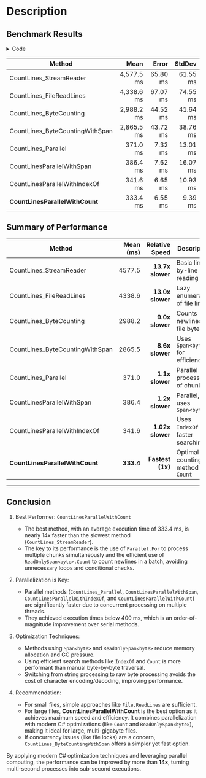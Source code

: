 # Description

## Benchmark Results

<details>
<summary>Code</summary>

```csharp
using BenchmarkDotNet.Attributes;

namespace Nptr.Benchmark;

public class LineCountBenchmarks
{
    private const string FilePath = @"path/to/file.txt"; // 替换为您的大文件路径

    [Benchmark]
    public long CountLines_StreamReader()
    {
        long lineCount = 0;
        using (StreamReader reader = new StreamReader(FilePath))
        {
            while (reader.ReadLine() != null)
            {
                lineCount++;
            }
        }

        return lineCount;
    }

    [Benchmark]
    public long CountLines_FileReadLines()
    {
        return File.ReadLines(FilePath).Count();
    }

    [Benchmark]
    public long CountLines_ByteCounting()
    {
        long lineCount = 0;
        const int bufferSize = 1024 * 1024;
        byte[] buffer = new byte[bufferSize];

        using (FileStream fs = new FileStream(FilePath, FileMode.Open, FileAccess.Read, FileShare.Read))
        {
            int bytesRead;
            while ((bytesRead = fs.Read(buffer, 0, bufferSize)) > 0)
            {
                for (int i = 0; i < bytesRead; i++)
                {
                    if (buffer[i] == '\n')
                    {
                        lineCount++;
                    }
                }
            }
        }

        return lineCount;
    }

    [Benchmark]
    public long CountLines_ByteCountingWithSpan()
    {
        long lineCount = 0;
        const int bufferSize = 1024 * 1024;
        Span<byte> buffer = stackalloc byte[bufferSize];

        using (FileStream fs = new FileStream(FilePath, FileMode.Open, FileAccess.Read, FileShare.Read))
        {
            int bytesRead;
            while ((bytesRead = fs.Read(buffer)) > 0)
            {
                var span = buffer.Slice(0, bytesRead);
                foreach (byte b in span)
                {
                    if (b == '\n')
                    {
                        lineCount++;
                    }
                }
            }
        }

        return lineCount;
    }

    [Benchmark]
    public long CountLines_Parallel()
    {
        long fileSize = new FileInfo(FilePath).Length;
        int numTasks = Environment.ProcessorCount;
        long chunkSize = fileSize / numTasks;

        long totalLineCount = 0;
        Parallel.For(0, numTasks, i =>
        {
            long start = i * chunkSize;
            long end = (i == numTasks - 1) ? fileSize : start + chunkSize;

            using (FileStream fs = new FileStream(FilePath, FileMode.Open, FileAccess.Read, FileShare.Read))
            {
                fs.Seek(start, SeekOrigin.Begin);
                byte[] buffer = new byte[1024 * 1024];
                long localLineCount = 0;

                int bytesRead;
                while ((bytesRead = fs.Read(buffer, 0, buffer.Length)) > 0 && fs.Position <= end)
                {
                    for (int j = 0; j < bytesRead; j++)
                    {
                        if (buffer[j] == '\n')
                        {
                            localLineCount++;
                        }
                    }
                }

                Interlocked.Add(ref totalLineCount, localLineCount);
            }
        });

        return totalLineCount;
    }

    [Benchmark]
    public long CountLinesParallelWithSpan()
    {
        long fileSize = new FileInfo(FilePath).Length;
        int numTasks = Environment.ProcessorCount;
        long chunkSize = fileSize / numTasks;
        long totalLineCount = 0;

        Parallel.For(0, numTasks, i =>
        {
            long start = i * chunkSize;
            long end = (i == numTasks - 1) ? fileSize : (start + chunkSize);
            long localLineCount = 0;

            using (FileStream fs = new FileStream(FilePath, FileMode.Open, FileAccess.Read, FileShare.Read))
            {
                fs.Seek(start, SeekOrigin.Begin);
                const int bufferSize = 1024 * 1024;
                byte[] buffer = new byte[bufferSize];

                if (start > 0)
                {
                    fs.Seek(-1, SeekOrigin.Current);
                }

                int bytesRead;
                bool isAtStart = (i == 0);
                while ((bytesRead = fs.Read(buffer, 0, buffer.Length)) > 0 && fs.Position <= end + bufferSize)
                {
                    var span = buffer.AsSpan(0, bytesRead);

                    for (int j = 0; j < span.Length; j++)
                    {
                        if (span[j] == '\n')
                        {
                            localLineCount++;
                        }
                    }
                }
            }

            Interlocked.Add(ref totalLineCount, localLineCount);
        });

        return totalLineCount;
    }

    [Benchmark]
    public long CountLinesParallelWithIndexOf()
    {
        long fileSize = new FileInfo(FilePath).Length;
        int numTasks = Environment.ProcessorCount;
        long chunkSize = fileSize / numTasks;
        long totalLineCount = 0;

        Parallel.For(0, numTasks, i =>
        {
            long start = i * chunkSize;
            long end = (i == numTasks - 1) ? fileSize : (start + chunkSize);
            long localLineCount = 0;

            using (FileStream fs = new FileStream(FilePath, FileMode.Open, FileAccess.Read, FileShare.Read))
            {
                fs.Seek(start, SeekOrigin.Begin);
                const int bufferSize = 1024 * 1024;
                byte[] buffer = new byte[bufferSize];

                if (start > 0)
                {
                    fs.Seek(-1, SeekOrigin.Current);
                }

                int bytesRead;
                while ((bytesRead = fs.Read(buffer, 0, buffer.Length)) > 0 && fs.Position <= end + bufferSize)
                {
                    var span = new ReadOnlySpan<byte>(buffer, 0, bytesRead);
                    while (true)
                    {
                        int newlineIndex = span.IndexOf((byte)'\n');
                        if (newlineIndex == -1)
                            break;

                        // 计数
                        localLineCount++;

                        span = span.Slice(newlineIndex + 1);
                    }
                }
            }

            Interlocked.Add(ref totalLineCount, localLineCount);
        });

        return totalLineCount;
    }

    [Benchmark]
    public long CountLinesParallelWithCount()
    {
        long fileSize = new FileInfo(FilePath).Length;
        int numTasks = Environment.ProcessorCount;
        long chunkSize = fileSize / numTasks;
        long totalLineCount = 0;

        Parallel.For(0, numTasks, i =>
        {
            long start = i * chunkSize;
            long end = (i == numTasks - 1) ? fileSize : (start + chunkSize);
            long localLineCount = 0;

            using (FileStream fs = new FileStream(FilePath, FileMode.Open, FileAccess.Read, FileShare.Read))
            {
                fs.Seek(start, SeekOrigin.Begin);
                const int bufferSize = 1024 * 1024;
                byte[] buffer = new byte[bufferSize];

                if (start > 0)
                {
                    fs.Seek(-1, SeekOrigin.Current);
                }

                int bytesRead;
                while ((bytesRead = fs.Read(buffer, 0, buffer.Length)) > 0 && fs.Position <= end + bufferSize)
                {
                    var span = new ReadOnlySpan<byte>(buffer, 0, bytesRead);
                    localLineCount += span.Count((byte)'\n');
                }
            }

            Interlocked.Add(ref totalLineCount, localLineCount);
        });

        return totalLineCount;
    }
}
```

</details>

| Method                          | Mean       | Error    | StdDev   |
|-------------------------------- |-----------:|---------:|---------:|
| CountLines_StreamReader         | 4,577.5 ms | 65.80 ms | 61.55 ms |
| CountLines_FileReadLines        | 4,338.6 ms | 67.07 ms | 74.55 ms |
| CountLines_ByteCounting         | 2,988.2 ms | 44.52 ms | 41.64 ms |
| CountLines_ByteCountingWithSpan | 2,865.5 ms | 43.72 ms | 38.76 ms |
| CountLines_Parallel             |   371.0 ms |  7.32 ms | 13.01 ms |
| CountLinesParallelWithSpan      |   386.4 ms |  7.62 ms | 16.07 ms |
| CountLinesParallelWithIndexOf   |   341.6 ms |  6.65 ms | 10.93 ms |
| **CountLinesParallelWithCount**     |   333.4 ms |  6.55 ms |  9.39 ms |

## Summary of Performance

| **Method**                      | **Mean (ms)** | **Relative Speed** | **Description**                      |
|--------------------------------- |--------------:|-------------------:|------------------------------------- |
| CountLines_StreamReader          |  4577.5       | **13.7x slower**   | Basic line-by-line reading           |
| CountLines_FileReadLines         |  4338.6       | **13.0x slower**   | Lazy enumeration of file lines       |
| CountLines_ByteCounting          |  2988.2       | **9.0x slower**    | Counts newlines in file bytes        |
| CountLines_ByteCountingWithSpan  |  2865.5       | **8.6x slower**    | Uses `Span<byte>` for efficiency     |
| CountLines_Parallel              |   371.0       | **1.1x slower**    | Parallel processing of chunks        |
| CountLinesParallelWithSpan       |   386.4       | **1.2x slower**    | Parallel, uses `Span<byte>`          |
| CountLinesParallelWithIndexOf    |   341.6       | **1.02x slower**   | Uses `IndexOf` for faster searching  |
| **CountLinesParallelWithCount**  | **333.4**     | **Fastest (1x)**  | Optimal counting method with `Count` |

---

## Conclusion

1. Best Performer: `CountLinesParallelWithCount`
   - The best method, with an average execution time of 333.4 ms, is nearly 14x faster than the slowest method (`CountLines_StreamReader`).
   - The key to its performance is the use of `Parallel.For` to process multiple chunks simultaneously and the efficient use of `ReadOnlySpan<byte>.Count` to count newlines in a batch, avoiding unnecessary loops and conditional checks.

2. Parallelization is Key:
   - Parallel methods (`CountLines_Parallel`, `CountLinesParallelWithSpan`, `CountLinesParallelWithIndexOf`, and `CountLinesParallelWithCount`) are significantly faster due to concurrent processing on multiple threads.
   - They achieved execution times below 400 ms, which is an order-of-magnitude improvement over serial methods.

3. Optimization Techniques:
   - Methods using `Span<byte>` and `ReadOnlySpan<byte>` reduce memory allocation and GC pressure.
   - Using efficient search methods like `IndexOf` and `Count` is more performant than manual byte-by-byte traversal.
   - Switching from string processing to raw byte processing avoids the cost of character encoding/decoding, improving performance.

4. Recommendation:
   - For small files, simple approaches like `File.ReadLines` are sufficient.
   - For large files, **CountLinesParallelWithCount** is the best option as it achieves maximum speed and efficiency. It combines parallelization with modern C# optimizations (like `Count` and `ReadOnlySpan<byte>`), making it ideal for large, multi-gigabyte files.
   - If concurrency issues (like file locks) are a concern, `CountLines_ByteCountingWithSpan` offers a simpler yet fast option.

By applying modern C# optimization techniques and leveraging parallel computing, the performance can be improved by more than **14x**, turning multi-second processes into sub-second executions.
